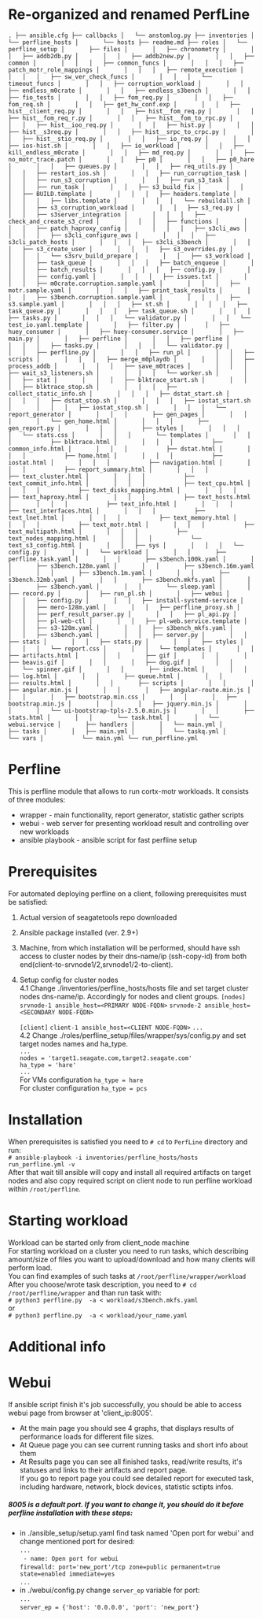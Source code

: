 # Re-organized and renamed PerfLine 
`.
├── ansible.cfg
├── callbacks
│   └── anstomlog.py
├── inventories
│   └── perfline_hosts
│       └── hosts
├── readme.md
├── roles
│   └── perfline_setup
│       ├── files
│       │   ├── chronometry
│       │   │   ├── addb2db.py
│       │   │   ├── addb2new.py
│       │   │   ├── common
│       │   │   │   ├── common_funcs
│       │   │   │   ├── patch_motr_role_mappings
│       │   │   │   ├── remote_execution
│       │   │   │   ├── sw_ver_check_funcs
│       │   │   │   └── timeout_funcs
│       │   │   ├── corruption_workload
│       │   │   ├── endless_m0crate
│       │   │   ├── endless_s3bench
│       │   │   ├── fio_tests
│       │   │   ├── fom_req.py
│       │   │   ├── fom_req.sh
│       │   │   ├── get_hw_conf.exp
│       │   │   ├── hist__client_req.py
│       │   │   ├── hist__fom_req.py
│       │   │   ├── hist__fom_req_r.py
│       │   │   ├── hist__fom_to_rpc.py
│       │   │   ├── hist__ioo_req.py
│       │   │   ├── hist.py
│       │   │   ├── hist__s3req.py
│       │   │   ├── hist__srpc_to_crpc.py
│       │   │   ├── hist__stio_req.py
│       │   │   ├── io_req.py
│       │   │   ├── ios-hist.sh
│       │   │   ├── io_workload
│       │   │   ├── kill_endless_m0crate
│       │   │   ├── md_req.py
│       │   │   ├── no_motr_trace.patch
│       │   │   ├── p0
│       │   │   ├── p0_hare
│       │   │   ├── queues.py
│       │   │   ├── req_utils.py
│       │   │   ├── restart_ios.sh
│       │   │   ├── run_corruption_task
│       │   │   ├── run_s3_corruption
│       │   │   ├── run_s3_task
│       │   │   ├── run_task
│       │   │   ├── s3_build_fix
│       │   │   │   ├── BUILD.template
│       │   │   │   ├── headers.template
│       │   │   │   ├── libs.template
│       │   │   │   └── rebuildall.sh
│       │   │   ├── s3_corruption_workload
│       │   │   ├── s3_req.py
│       │   │   ├── s3server_integration
│       │   │   │   ├── check_and_create_s3_cred
│       │   │   │   ├── functions
│       │   │   │   ├── patch_haproxy_config
│       │   │   │   ├── s3cli_aws
│       │   │   │   ├── s3cli_configure_aws
│       │   │   │   ├── s3cli_patch_hosts
│       │   │   │   ├── s3cli_s3bench
│       │   │   │   ├── s3_create_user
│       │   │   │   ├── s3_overrides.py
│       │   │   │   └── s3srv_build_prepare
│       │   │   ├── s3_workload
│       │   │   ├── task_queue
│       │   │   │   ├── batch_enqueue
│       │   │   │   ├── batch_results
│       │   │   │   ├── config.py
│       │   │   │   ├── config.yaml
│       │   │   │   ├── issues.txt
│       │   │   │   ├── m0crate.corruption.sample.yaml
│       │   │   │   ├── motr.sample.yaml
│       │   │   │   ├── print_task_results
│       │   │   │   ├── s3bench.corruption.sample.yaml
│       │   │   │   ├── s3.sample.yaml
│       │   │   │   ├── st.sh
│       │   │   │   ├── task_queue.py
│       │   │   │   ├── task_queue.sh
│       │   │   │   ├── tasks.py
│       │   │   │   └── validator.py
│       │   │   └── test_io.yaml.template
│       │   ├── filter.py
│       │   ├── huey_consumer
│       │   ├── huey-consumer.service
│       │   ├── main.py
│       │   ├── perfline
│       │   │   ├── perfline
│       │   │   │   ├── tasks.py
│       │   │   │   └── validator.py
│       │   │   ├── perfline.py
│       │   │   ├── run_pl
│       │   │   ├── scripts
│       │   │   │   ├── merge_m0playdb
│       │   │   │   ├── process_addb
│       │   │   │   ├── save_m0traces
│       │   │   │   ├── wait_s3_listeners.sh
│       │   │   │   └── worker.sh
│       │   │   ├── stat
│       │   │   │   ├── blktrace_start.sh
│       │   │   │   ├── blktrace_stop.sh
│       │   │   │   ├── collect_static_info.sh
│       │   │   │   ├── dstat_start.sh
│       │   │   │   ├── dstat_stop.sh
│       │   │   │   ├── iostat_start.sh
│       │   │   │   ├── iostat_stop.sh
│       │   │   │   └── report_generator
│       │   │   │       ├── gen_pages
│       │   │   │       │   └── gen_home.html
│       │   │   │       ├── gen_report.py
│       │   │   │       ├── styles
│       │   │   │       │   └── stats.css
│       │   │   │       └── templates
│       │   │   │           ├── blktrace.html
│       │   │   │           ├── common_info.html
│       │   │   │           ├── dstat.html
│       │   │   │           ├── home.html
│       │   │   │           ├── iostat.html
│       │   │   │           ├── navigation.html
│       │   │   │           ├── report_summary.html
│       │   │   │           ├── text_cluster.html
│       │   │   │           ├── text_commit_info.html
│       │   │   │           ├── text_cpu.html
│       │   │   │           ├── text_disks_mapping.html
│       │   │   │           ├── text_haproxy.html
│       │   │   │           ├── text_hosts.html
│       │   │   │           ├── text_info.html
│       │   │   │           ├── text_interfaces.html
│       │   │   │           ├── text_lnet.html
│       │   │   │           ├── text_memory.html
│       │   │   │           ├── text_motr.html
│       │   │   │           ├── text_multipath.html
│       │   │   │           ├── text_nodes_mapping.html
│       │   │   │           └── text_s3_config.html
│       │   │   ├── sys
│       │   │   │   └── config.py
│       │   │   └── workload
│       │   │       ├── perfline.task.yaml
│       │   │       ├── s3bench.100k.yaml
│       │   │       ├── s3bench.128m.yaml
│       │   │       ├── s3bench.16m.yaml
│       │   │       ├── s3bench.1m.yaml
│       │   │       ├── s3bench.32mb.yaml
│       │   │       ├── s3bench.mkfs.yaml
│       │   │       ├── s3bench.yaml
│       │   │       └── sleep.yaml
│       │   ├── record.py
│       │   ├── run_pl.sh
│       │   ├── webui
│       │   │   ├── config.py
│       │   │   ├── install-systemd-service
│       │   │   ├── mero-128m.yaml
│       │   │   ├── perfline_proxy.sh
│       │   │   ├── perf_result_parser.py
│       │   │   ├── pl_api.py
│       │   │   ├── pl-web-ctl
│       │   │   ├── pl-web.service.template
│       │   │   ├── s3-128m.yaml
│       │   │   ├── s3bench_mkfs.yaml
│       │   │   ├── s3bench.yaml
│       │   │   ├── server.py
│       │   │   ├── stats
│       │   │   ├── stats.py
│       │   │   ├── styles
│       │   │   │   └── report.css
│       │   │   └── templates
│       │   │       ├── artifacts.html
│       │   │       ├── gif
│       │   │       │   ├── beavis.gif
│       │   │       │   ├── dog.gif
│       │   │       │   └── spinner.gif
│       │   │       ├── index.html
│       │   │       ├── log.html
│       │   │       ├── queue.html
│       │   │       ├── results.html
│       │   │       ├── scripts
│       │   │       │   ├── angular.min.js
│       │   │       │   ├── angular-route.min.js
│       │   │       │   ├── bootstrap.min.css
│       │   │       │   ├── bootstrap.min.js
│       │   │       │   ├── jquery.min.js
│       │   │       │   └── ui-bootstrap-tpls-2.5.0.min.js
│       │   │       ├── stats.html
│       │   │       └── task.html
│       │   └── webui.service
│       ├── handlers
│       │   └── main.yml
│       ├── tasks
│       │   ├── main.yml
│       │   └── taskq.yml
│       └── vars
│           └── main.yml
└── run_perfline.yml`


# Perfline
This is perfline module that allows to run cortx-motr workloads. 
It consists of three modules:
- wrapper - main functionality, report generator, statistic gather scripts
- webui - web server for presenting workload result and controlling over new workloads
- ansible playbook - ansible script for fast perfline setup

# Prerequisites
For automated deploying perfline on a client, following prerequisites must be satisfied:
1. Actual version of seagatetools repo downloaded
2. Ansible package installed (ver. 2.9+)
3. Machine, from which installation will be performed, should have ssh access to cluster nodes by their dns-name/ip (ssh-copy-id) from both end(client-to-srvnode1/2,srvnode1/2-to-client).
4. Setup config for cluster nodes  
    4.1 Change ./inventories/perfline_hosts/hosts file and set target cluster nodes dns-name/ip. Accordingly for nodes and client groups.
    `[nodes]`
    `srvnode-1 ansible_host=<PRIMARY NODE-FQDN>`
    `srvnode-2 ansible_host=<SECONDARY NODE-FQDN>`

    `[client]`
    `client-1 ansible_host=<CLIENT NODE-FQDN>`
    `...`  
    4.2 Change ./roles/perfline_setup/files/wrapper/sys/config.py and set target nodes names and ha_type.   
    `...`  
    `nodes = 'target1.seagate.com,target2.seagate.com'`  
    `ha_type = 'hare'`  
    `...`  
    For VMs configuration `ha_type = hare`  
    For cluster configuration `ha_type = pcs`  

# Installation
When prerequisites is satisfied you need to `# cd` to `PerfLine` directory and run:  
`# ansible-playbook -i inventories/perfline_hosts/hosts run_perfline.yml -v`  
After that wait till ansible will copy and install all required artifacts on target nodes and also copy required script on client node to run perfline workload within `/root/perfline`.  

# Starting workload
Workload can be started only from client_node machine  
For starting workload on a cluster you need to run tasks, which describing amount/size of files you want to upload/download and how many clients will perform load.  
You can find examples of such tasks at `/root/perfline/wrapper/workload`
After you choose/wrote task description, you need to `# cd /root/perfline/wrapper` and than run task with:  
`# python3 perfline.py  -a < workload/s3bench.mkfs.yaml`  
or  
`# python3 perfline.py  -a < workload/your_name.yaml`  

# Additional info
# Webui
If ansible script finish it's job successfully, you should be able to access webui page from browser at 'client_ip:8005'.
- At the main page you should see 4 graphs, that displays results of performance loads for different file sizes.
- At Queue page you can see current running tasks and short info about them 
- At Results page you can see all finished tasks, read/write results, it's statuses and links to their artifacts and report page.  
If you go to report page you could see detailed report for executed task, including hardware, network, block devices, statistic sctipts infos.  

##### 8005 is a default port. If you want to change it, you should do it before perfline installation with these steps:  
- in ./ansible_setup/setup.yaml find task named 'Open port for webui' and change mentioned port for desired:  
    `...`  
    ` - name: Open port for webui`  
    `firewalld: port='new_port'/tcp zone=public permanent=true state=enabled immediate=yes`  
    `...`  
- in ./webui/config.py change `server_ep` variable for port:  
    `...`  
    `server_ep = {'host': '0.0.0.0', 'port': 'new_port'}`  

